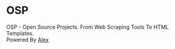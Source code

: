 # OSP
OSP - Open Source Projects. From Web Scraping Tools To HTML Templates.<br>
Powered By <a href="https://www.instagram.com/aleex.it">Alex</a>
